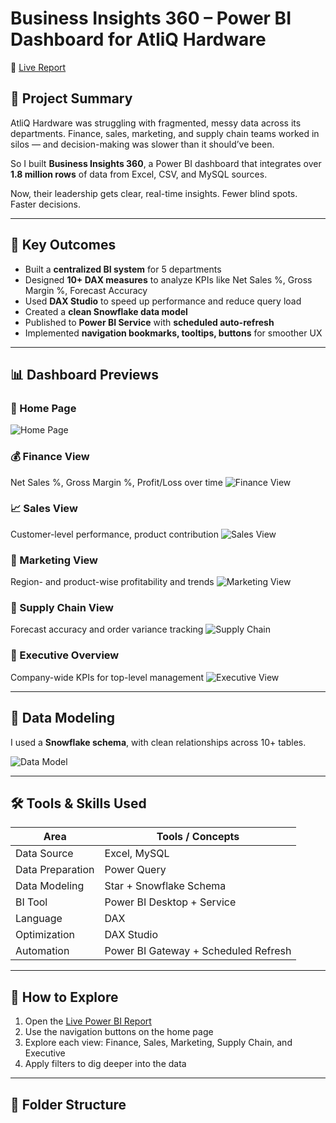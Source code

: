 # Business Insights 360 – Power BI Dashboard for AtliQ Hardware

🔗 [Live Report]([https://app.powerbi.com/view?r=eyJrIjoiMzRjNGM1ZWMtODAzOC00YTExLWE3NDAtOWFlMzhkM2NmOTU1IiwidCI6ImM2ZTU0OWIzLTVmNDUtNDAzMi1hYWU5LWQ0MjQ0ZGM1YjJjNCJ9](https://app.powerbi.com/reportEmbed?reportId=2016b7f1-19ca-40dc-a9b8-96026acdf8b5&appId=69251476-e697-4298-adfa-f1bb9dca8dda&autoAuth=true&ctid=c6e549b3-5f45-4032-aae9-d4244dc5b2c4))

## 🧠 Project Summary

AtliQ Hardware was struggling with fragmented, messy data across its departments. Finance, sales, marketing, and supply chain teams worked in silos — and decision-making was slower than it should’ve been.

So I built **Business Insights 360**, a Power BI dashboard that integrates over **1.8 million rows** of data from Excel, CSV, and MySQL sources.

Now, their leadership gets clear, real-time insights. Fewer blind spots. Faster decisions.

---

## 💼 Key Outcomes

- Built a **centralized BI system** for 5 departments
- Designed **10+ DAX measures** to analyze KPIs like Net Sales %, Gross Margin %, Forecast Accuracy
- Used **DAX Studio** to speed up performance and reduce query load
- Created a **clean Snowflake data model**
- Published to **Power BI Service** with **scheduled auto-refresh**
- Implemented **navigation bookmarks, tooltips, buttons** for smoother UX

---

## 📊 Dashboard Previews

### 🔹 Home Page
![Home Page]([/asagespngset/Home (https://github.com/Anand-Analyst-05/BI-360/blob/main/Files/Home%20Page.png))

### 💰 Finance View
Net Sales %, Gross Margin %, Profit/Loss over time
![Finance View](<img width="1151" height="647" alt="Image" src="https://github.com/user-attachments/assets/701d4452-87d9-4986-9887-0d870411e997" />)

### 📈 Sales View
Customer-level performance, product contribution
![Sales View](<img width="1153" height="648" alt="Image" src="https://github.com/user-attachments/assets/0b3a2a78-19c0-4ba2-b885-5619a5bdbaed" />)

### 📣 Marketing View
Region- and product-wise profitability and trends
![Marketing View](<img width="1153" height="648" alt="Image" src="https://github.com/user-attachments/assets/4c0e966d-8fe4-4877-875f-4305f0491294" />)

### 🚚 Supply Chain View
Forecast accuracy and order variance tracking
![Supply Chain](<img width="1156" height="648" alt="Image" src="https://github.com/user-attachments/assets/ba39d3a1-59ba-4014-b93e-c2bb1f6dbadb" />)

### 🌟 Executive Overview
Company-wide KPIs for top-level management
![Executive View](<img width="1153" height="649" alt="Image" src="https://github.com/user-attachments/assets/ed2c1d7b-1ccf-4648-ad4e-50ee1b782b6f" />)

---

## 📐 Data Modeling

I used a **Snowflake schema**, with clean relationships across 10+ tables.

![Data Model](<img width="1150" height="785" alt="Image" src="https://github.com/user-attachments/assets/5f697de3-0042-498d-9720-21ca86f57526" />)

---

## 🛠️ Tools & Skills Used

| Area                 | Tools / Concepts                          |
|----------------------|--------------------------------------------|
| Data Source          | Excel, MySQL                              |
| Data Preparation     | Power Query                               |
| Data Modeling        | Star + Snowflake Schema                   |
| BI Tool              | Power BI Desktop + Service                |
| Language             | DAX                                       |
| Optimization         | DAX Studio                                |
| Automation           | Power BI Gateway + Scheduled Refresh      |

---

## 🧭 How to Explore

1. Open the [Live Power BI Report]([https://app.powerbi.com/view?r=eyJrIjoiMzRjNGM1ZWMtODAzOC00YTExLWE3NDAtOWFlMzhkM2NmOTU1IiwidCI6ImM2ZTU0OWIzLTVmNDUtNDAzMi1hYWU5LWQ0MjQ0ZGM1YjJjNCJ9](https://app.powerbi.com/reportEmbed?reportId=2016b7f1-19ca-40dc-a9b8-96026acdf8b5&appId=69251476-e697-4298-adfa-f1bb9dca8dda&autoAuth=true&ctid=c6e549b3-5f45-4032-aae9-d4244dc5b2c4))
2. Use the navigation buttons on the home page
3. Explore each view: Finance, Sales, Marketing, Supply Chain, and Executive
4. Apply filters to dig deeper into the data

---

## 📌 Folder Structure

